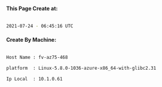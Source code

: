
   
#### This Page Create at:

```bash

2021-07-24 - 06:45:16 UTC

```

#### Create By Machine:

```bash

Host Name : fv-az75-468

platform  : Linux-5.8.0-1036-azure-x86_64-with-glibc2.31

Ip Local  : 10.1.0.61

```

